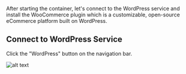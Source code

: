 After starting the container, let's connect to the WordPress service and install the WooCommerce plugin which is a customizable, open-source eCommerce platform built on WordPress.

## Connect to WordPress Service

Click the "WordPress" button on the navigation bar.

![alt text](https://raw.githubusercontent.com/HKSSY/katacoda-scenarios/main/wordpresssecurity/wordpressTest/image/select_wordpress.png)
